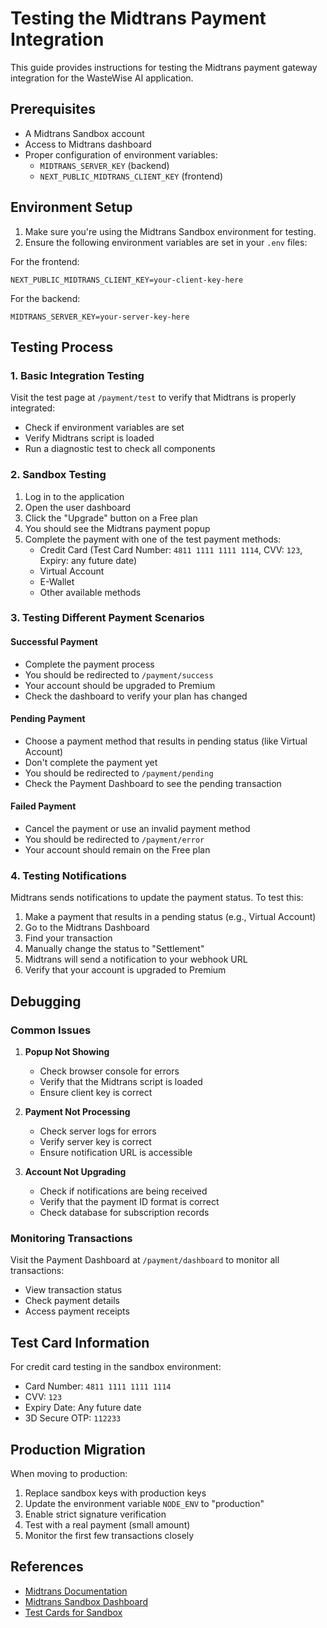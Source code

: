 # Testing the Midtrans Payment Integration

This guide provides instructions for testing the Midtrans payment gateway integration for the WasteWise AI application.

## Prerequisites

- A Midtrans Sandbox account
- Access to Midtrans dashboard
- Proper configuration of environment variables:
  - `MIDTRANS_SERVER_KEY` (backend)
  - `NEXT_PUBLIC_MIDTRANS_CLIENT_KEY` (frontend)

## Environment Setup

1. Make sure you're using the Midtrans Sandbox environment for testing.
2. Ensure the following environment variables are set in your `.env` files:

For the frontend:
```
NEXT_PUBLIC_MIDTRANS_CLIENT_KEY=your-client-key-here
```

For the backend:
```
MIDTRANS_SERVER_KEY=your-server-key-here
```

## Testing Process

### 1. Basic Integration Testing

Visit the test page at `/payment/test` to verify that Midtrans is properly integrated:

- Check if environment variables are set
- Verify Midtrans script is loaded
- Run a diagnostic test to check all components

### 2. Sandbox Testing

1. Log in to the application
2. Open the user dashboard
3. Click the "Upgrade" button on a Free plan
4. You should see the Midtrans payment popup
5. Complete the payment with one of the test payment methods:
   - Credit Card (Test Card Number: `4811 1111 1111 1114`, CVV: `123`, Expiry: any future date)
   - Virtual Account
   - E-Wallet
   - Other available methods

### 3. Testing Different Payment Scenarios

#### Successful Payment
- Complete the payment process
- You should be redirected to `/payment/success`
- Your account should be upgraded to Premium
- Check the dashboard to verify your plan has changed

#### Pending Payment
- Choose a payment method that results in pending status (like Virtual Account)
- Don't complete the payment yet
- You should be redirected to `/payment/pending`
- Check the Payment Dashboard to see the pending transaction

#### Failed Payment
- Cancel the payment or use an invalid payment method
- You should be redirected to `/payment/error`
- Your account should remain on the Free plan

### 4. Testing Notifications

Midtrans sends notifications to update the payment status. To test this:

1. Make a payment that results in a pending status (e.g., Virtual Account)
2. Go to the Midtrans Dashboard
3. Find your transaction
4. Manually change the status to "Settlement"
5. Midtrans will send a notification to your webhook URL
6. Verify that your account is upgraded to Premium

## Debugging

### Common Issues

1. **Popup Not Showing**
   - Check browser console for errors
   - Verify that the Midtrans script is loaded
   - Ensure client key is correct

2. **Payment Not Processing**
   - Check server logs for errors
   - Verify server key is correct
   - Ensure notification URL is accessible

3. **Account Not Upgrading**
   - Check if notifications are being received
   - Verify that the payment ID format is correct
   - Check database for subscription records

### Monitoring Transactions

Visit the Payment Dashboard at `/payment/dashboard` to monitor all transactions:

- View transaction status
- Check payment details
- Access payment receipts

## Test Card Information

For credit card testing in the sandbox environment:

- Card Number: `4811 1111 1111 1114`
- CVV: `123`
- Expiry Date: Any future date
- 3D Secure OTP: `112233`

## Production Migration

When moving to production:

1. Replace sandbox keys with production keys
2. Update the environment variable `NODE_ENV` to "production"
3. Enable strict signature verification
4. Test with a real payment (small amount)
5. Monitor the first few transactions closely

## References

- [Midtrans Documentation](https://docs.midtrans.com/)
- [Midtrans Sandbox Dashboard](https://dashboard.sandbox.midtrans.com/)
- [Test Cards for Sandbox](https://docs.midtrans.com/en/technical-reference/sandbox-test)
